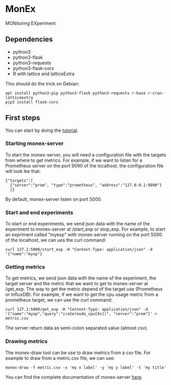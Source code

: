 # MonEx
MONitoring EXperiment

## Dependencies
- python3
- python3-flask
- python3-requests
- python3-flask-cors
- R with lattice and latticeExtra

This should do the trick on Debian:
```
apt install python3-pip python3-flask python3-requests r-base r-cran-latticeextra
pip3 install flask-cors
```
## First steps
You can start by doing the [tutorial](examples/simple_example/).
### Starting monex-server
To start the monex-server, you will need a configuration file with the targets from where to get metrics. For example, if we want to listen for a Prometheus server on the port 9090 of the localhost, the configuration file will look lke that:
```
{"targets":[
  {"server":"prom", "type":"prometheus", "address":"127.0.0.1:9090"}
  ]}
```
By default, monex-server listen on port 5000.
### Start and end experiments
To start or end experiments, we send json data with the name of the experiment to monex-server at /start\_exp or stop\_exp. For example, to start an expriment called "myexp" with monex-server running on the port 5000 of the localhost, we can ues the curl command:
```
curl 127.1:5000/start_exp -H "Content-Type: application/json" -d '{"name":"myxp"}
```
### Getting metrics
To get metrics, we send json data with the name of the experiment, the target server and the metric that we want to get to monex-server at /get\_exp. The way to get the metric depend of the target use (Prometheus or InfluxDB). For example, if we want to get the cpu usage metric from a prometheus target, we can use the curl command:
```
curl 127.1:5000/get_exp -H "Content-Type: application/json" -d '{"name":"myxp","query":"irate(node_cpu[4s])", "server":"prom"}' > metric.csv
```
The server return data as semi-colon separated value (almost csv).
### Drawing metrics
The monex-draw tool can be use to draw metrics from a csv file. For example to draw from a metric.csv file, we can use:
```
monex-draw -f metric.csv -x 'my x label' -y 'my y label' -t 'my title'
```

You can find the complete documentation of monex-server [here](doc/monex-server.txt).
